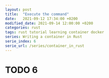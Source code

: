 ```yaml
---
layout: post
title:  "Execute the command"
date:   2021-09-12 17:34:00 +0200
modified_date: 2021-09-14 12:00:00 +0200
categories: rust
tags: rust tutorial learning container docker
series: Writing a container in Rust
serie_index: 6
serie_url: /series/container_in_rust
---
```


# TODO 6
